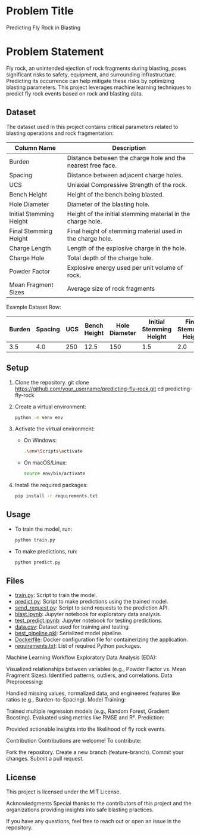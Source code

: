# Problem Title
Predicting Fly Rock in Blasting

# Problem Statement

Fly rock, an unintended ejection of rock fragments during blasting, poses significant risks to safety, equipment, and surrounding infrastructure. Predicting its occurrence can help mitigate these risks by optimizing blasting parameters. This project leverages machine learning techniques to predict fly rock events based on rock and blasting data.

## Dataset

The dataset used in this project contains critical parameters related to blasting operations and rock fragmentation:

| Column Name               | Description                                                        |
|---------------------------|--------------------------------------------------------------------|
| Burden                    | Distance between the charge hole and the nearest free face.        |
| Spacing                   | Distance between adjacent charge holes.                            |
| UCS                       | Uniaxial Compressive Strength of the rock.                         |
| Bench Height              | Height of the bench being blasted.                                 |
| Hole Diameter             | Diameter of the blasting hole.                                     |
| Initial Stemming Height   | Height of the initial stemming material in the charge hole.        |
| Final Stemming Height     | Final height of stemming material used in the charge hole.         |
| Charge Length             | Length of the explosive charge in the hole.                        |
| Charge Hole               | Total depth of the charge hole.                                    |
| Powder Factor             | Explosive energy used per unit volume of rock.                     |
| Mean Fragment Sizes       | Average size of rock fragments


Example Dataset Row:

| Burden | Spacing | UCS | Bench Height | Hole Diameter | Initial Stemming Height | Final Stemming Height | Charge Length | Charge Hole | Powder Factor | Mean Fragment Sizes |
|--------|---------|-----|--------------|---------------|-------------------------|-----------------------|---------------|-------------|---------------|---------------------|
| 3.5    | 4.0     | 250 | 12.5         | 150           | 1.5                     | 2.0                   | 10.0          | 12.0        | 0.8           | 50.0                |


## Setup

1. Clone the repository.
git clone https://github.com/your_username/predicting-fly-rock.git
cd predicting-fly-rock

2. Create a virtual environment:
    ```sh
    python -m venv env
    ```
3. Activate the virtual environment:
    - On Windows:
        ```sh
        .\env\Scripts\activate
        ```
    - On macOS/Linux:
        ```sh
        source env/bin/activate
        ```
4. Install the required packages:
    ```sh
    pip install -r requirements.txt
    ```

## Usage

- To train the model, run:
    ```sh
    python train.py
    ```
- To make predictions, run:
    ```sh
    python predict.py
    ```

## Files

- [train.py](http://_vscodecontentref_/11): Script to train the model.
- [predict.py](http://_vscodecontentref_/12): Script to make predictions using the trained model.
- [send_request.py](http://_vscodecontentref_/13): Script to send requests to the prediction API.
- [blast.ipynb](http://_vscodecontentref_/14): Jupyter notebook for exploratory data analysis.
- [test_predict.ipynb](http://_vscodecontentref_/15): Jupyter notebook for testing predictions.
- [data.csv](http://_vscodecontentref_/16): Dataset used for training and testing.
- [best_pipeline.pkl](http://_vscodecontentref_/17): Serialized model pipeline.
- [Dockerfile](http://_vscodecontentref_/18): Docker configuration file for containerizing the application.
- [requirements.txt](http://_vscodecontentref_/19): List of required Python packages.

Machine Learning Workflow
Exploratory Data Analysis (EDA):

Visualized relationships between variables (e.g., Powder Factor vs. Mean Fragment Sizes).
Identified patterns, outliers, and correlations.
Data Preprocessing:

Handled missing values, normalized data, and engineered features like ratios (e.g., Burden-to-Spacing).
Model Training:

Trained multiple regression models (e.g., Random Forest, Gradient Boosting).
Evaluated using metrics like RMSE and R².
Prediction:

Provided actionable insights into the likelihood of fly rock events.


Contribution
Contributions are welcome! To contribute:

Fork the repository.
Create a new branch (feature-branch).
Commit your changes.
Submit a pull request.


## License

This project is licensed under the MIT License.

Acknowledgments
Special thanks to the contributors of this project and the organizations providing insights into safe blasting practices.

If you have any questions, feel free to reach out or open an issue in the repository.

